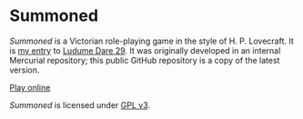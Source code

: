 # Summoned

_Summoned_ is a Victorian role-playing game in the style
of H. P. Lovecraft. It is [my entry](http://ludumdare.com/compo/ludum-dare-29/?action=preview&uid=5885) to [Ludume Dare 29](http://ludumdare.com/compo/ludum-dare-29/).
It was originally developed in an internal Mercurial repository; this public GitHub repository is a copy of the latest version.

[Play online](http://www.cs.bsu.edu/homepages/pvg/games/2014/ld29/)

_Summoned_ is licensed under [GPL v3](COPYING).